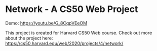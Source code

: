 # Network - A CS50 Web Project
Demo: https://youtu.be/G_8CqpVEeOM

This project is created for Harvard CS50 Web course. Check out more about the project here: https://cs50.harvard.edu/web/2020/projects/4/network/
